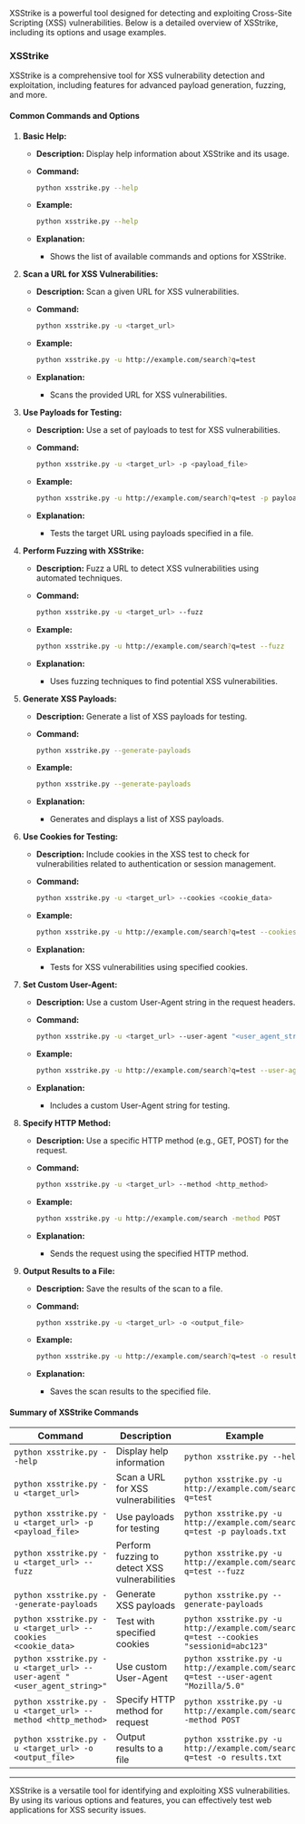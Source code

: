 XSStrike is a powerful tool designed for detecting and exploiting Cross-Site Scripting (XSS) vulnerabilities. Below is a detailed overview of XSStrike, including its options and usage examples.

### **XSStrike**

XSStrike is a comprehensive tool for XSS vulnerability detection and exploitation, including features for advanced payload generation, fuzzing, and more.

#### **Common Commands and Options**

1. **Basic Help:**
   - **Description:** Display help information about XSStrike and its usage.
   - **Command:**
     ```bash
     python xsstrike.py --help
     ```
   - **Example:**
     ```bash
     python xsstrike.py --help
     ```

   - **Explanation:** 
     - Shows the list of available commands and options for XSStrike.

2. **Scan a URL for XSS Vulnerabilities:**
   - **Description:** Scan a given URL for XSS vulnerabilities.
   - **Command:**
     ```bash
     python xsstrike.py -u <target_url>
     ```
   - **Example:**
     ```bash
     python xsstrike.py -u http://example.com/search?q=test
     ```

   - **Explanation:** 
     - Scans the provided URL for XSS vulnerabilities.

3. **Use Payloads for Testing:**
   - **Description:** Use a set of payloads to test for XSS vulnerabilities.
   - **Command:**
     ```bash
     python xsstrike.py -u <target_url> -p <payload_file>
     ```
   - **Example:**
     ```bash
     python xsstrike.py -u http://example.com/search?q=test -p payloads.txt
     ```

   - **Explanation:** 
     - Tests the target URL using payloads specified in a file.

4. **Perform Fuzzing with XSStrike:**
   - **Description:** Fuzz a URL to detect XSS vulnerabilities using automated techniques.
   - **Command:**
     ```bash
     python xsstrike.py -u <target_url> --fuzz
     ```
   - **Example:**
     ```bash
     python xsstrike.py -u http://example.com/search?q=test --fuzz
     ```

   - **Explanation:** 
     - Uses fuzzing techniques to find potential XSS vulnerabilities.

5. **Generate XSS Payloads:**
   - **Description:** Generate a list of XSS payloads for testing.
   - **Command:**
     ```bash
     python xsstrike.py --generate-payloads
     ```
   - **Example:**
     ```bash
     python xsstrike.py --generate-payloads
     ```

   - **Explanation:** 
     - Generates and displays a list of XSS payloads.

6. **Use Cookies for Testing:**
   - **Description:** Include cookies in the XSS test to check for vulnerabilities related to authentication or session management.
   - **Command:**
     ```bash
     python xsstrike.py -u <target_url> --cookies <cookie_data>
     ```
   - **Example:**
     ```bash
     python xsstrike.py -u http://example.com/search?q=test --cookies "sessionid=abc123"
     ```

   - **Explanation:** 
     - Tests for XSS vulnerabilities using specified cookies.

7. **Set Custom User-Agent:**
   - **Description:** Use a custom User-Agent string in the request headers.
   - **Command:**
     ```bash
     python xsstrike.py -u <target_url> --user-agent "<user_agent_string>"
     ```
   - **Example:**
     ```bash
     python xsstrike.py -u http://example.com/search?q=test --user-agent "Mozilla/5.0 (Windows NT 10.0; Win64; x64) AppleWebKit/537.36 (KHTML, like Gecko) Chrome/91.0.4472.124 Safari/537.36"
     ```

   - **Explanation:** 
     - Includes a custom User-Agent string for testing.

8. **Specify HTTP Method:**
   - **Description:** Use a specific HTTP method (e.g., GET, POST) for the request.
   - **Command:**
     ```bash
     python xsstrike.py -u <target_url> --method <http_method>
     ```
   - **Example:**
     ```bash
     python xsstrike.py -u http://example.com/search -method POST
     ```

   - **Explanation:** 
     - Sends the request using the specified HTTP method.

9. **Output Results to a File:**
   - **Description:** Save the results of the scan to a file.
   - **Command:**
     ```bash
     python xsstrike.py -u <target_url> -o <output_file>
     ```
   - **Example:**
     ```bash
     python xsstrike.py -u http://example.com/search?q=test -o results.txt
     ```

   - **Explanation:** 
     - Saves the scan results to the specified file.

#### **Summary of XSStrike Commands**

| **Command**                                           | **Description**                                        | **Example**                                       |
|-------------------------------------------------------|--------------------------------------------------------|---------------------------------------------------|
| `python xsstrike.py --help`                           | Display help information                              | `python xsstrike.py --help`                       |
| `python xsstrike.py -u <target_url>`                  | Scan a URL for XSS vulnerabilities                    | `python xsstrike.py -u http://example.com/search?q=test` |
| `python xsstrike.py -u <target_url> -p <payload_file>` | Use payloads for testing                              | `python xsstrike.py -u http://example.com/search?q=test -p payloads.txt` |
| `python xsstrike.py -u <target_url> --fuzz`           | Perform fuzzing to detect XSS vulnerabilities          | `python xsstrike.py -u http://example.com/search?q=test --fuzz` |
| `python xsstrike.py --generate-payloads`              | Generate XSS payloads                                 | `python xsstrike.py --generate-payloads`          |
| `python xsstrike.py -u <target_url> --cookies <cookie_data>` | Test with specified cookies                         | `python xsstrike.py -u http://example.com/search?q=test --cookies "sessionid=abc123"` |
| `python xsstrike.py -u <target_url> --user-agent "<user_agent_string>"` | Use custom User-Agent                                 | `python xsstrike.py -u http://example.com/search?q=test --user-agent "Mozilla/5.0"` |
| `python xsstrike.py -u <target_url> --method <http_method>` | Specify HTTP method for request                       | `python xsstrike.py -u http://example.com/search -method POST` |
| `python xsstrike.py -u <target_url> -o <output_file>` | Output results to a file                              | `python xsstrike.py -u http://example.com/search?q=test -o results.txt` |

---

XSStrike is a versatile tool for identifying and exploiting XSS vulnerabilities. By using its various options and features, you can effectively test web applications for XSS security issues.